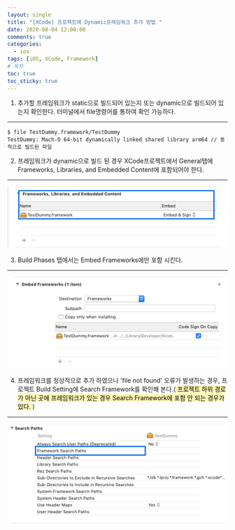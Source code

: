 ```yaml
---
layout: single
title: "[XCode] 프로젝트에 Dynamic프레임워크 추가 방법 "
date: 2020-08-04 12:00:00
comments: true
categories:
  - ios
tags: [iOS, XCode, Framework]
# 목차
toc: true
toc_sticky: true
---
```

1. 추가할 프레임워크가 static으로 빌드되어 있는지 또는 dynamic으로 빌드되어 있는지 확인한다. 터미널에서 file명령어를 통하여 확인 가능하다.
***
```
$ file TestDummy.framework/TestDummy
TestDummy: Mach-O 64-bit dynamically linked shared library arm64 // 동적으로 빌드된 파일
```
2. 프레임워크가 dynamic으로 빌드 된 경우 XCode프로젝트에서 General탭에 Frameworks, Libraries, and Embedded Content에 포함되어야 한다.
***
![Embedded](https://raw.githubusercontent.com/yepark/yepark.github.io/master/assets/images/screen_shot_20200805_2.png)


3. Build Phases 탭에서는 Embed Frameworks에만 포함 시킨다.
***
![Embedded](https://raw.githubusercontent.com/yepark/yepark.github.io/master/assets/images/screen_shot_20200805_4.png)


4. 프레임워크를 정상적으로 추가 하였으나 'file not found' 오류가 발생하는 경우, 프로젝트 Build Setting에 Search Framework를 확인해 본다.(<mark  style='background-color: #fff5b1'> 프로젝트 하위 경로가 아닌 곳에 프레임워크가 있는 경우 Search Framework에 포함 안 되는 경우가 있다. </mark>)
***
![Embedded](https://raw.githubusercontent.com/yepark/yepark.github.io/master/assets/images/screen_shot_20200805_1.png)